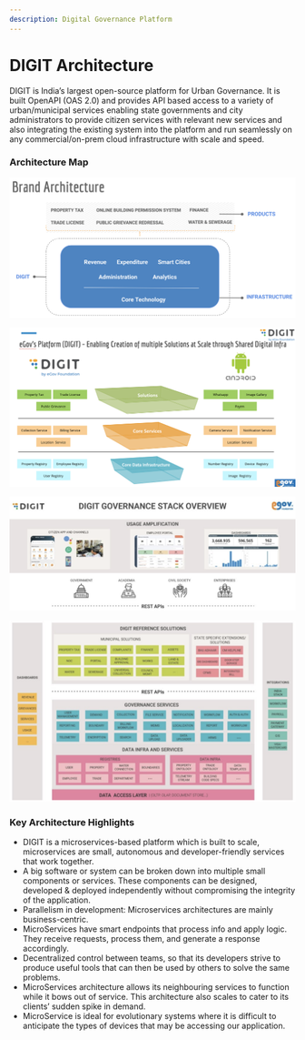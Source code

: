 ```yaml
---
description: Digital Governance Platform
---
```


# DIGIT Architecture

DIGIT is India’s largest open-source platform for Urban Governance. It is built OpenAPI \(OAS 2.0\) and provides API based access to a variety of urban/municipal services enabling state governments and city administrators to provide citizen services with relevant new services and also integrating the existing system into the platform and run seamlessly on any commercial/on-prem cloud infrastructure with scale and speed.

### Architecture Map <a id="Architecture-Map"></a>

![](../.gitbook/assets/image%20%2816%29.png)

![](../.gitbook/assets/image%20%2828%29.png)

![](../.gitbook/assets/image%20%2836%29.png)

![](../.gitbook/assets/image%20%2813%29.png)



### Key Architecture Highlights <a id="Key-Architecture-Highlights"></a>

* DIGIT is a microservices-based platform which is built to scale, microservices are small, autonomous and developer-friendly services that work together.
* A big software or system can be broken down into multiple small components or services. These components can be designed, developed & deployed independently without compromising the integrity of the application.
* Parallelism in development: Microservices architectures are mainly business-centric.
* MicroServices have smart endpoints that process info and apply logic. They receive requests, process them, and generate a response accordingly.
* Decentralized control between teams, so that its developers strive to produce useful tools that can then be used by others to solve the same problems.
* MicroServices architecture allows its neighbouring services to function while it bows out of service. This architecture also scales to cater to its clients’ sudden spike in demand.
* MicroService is ideal for evolutionary systems where it is difficult to anticipate the types of devices that may be accessing our application.

